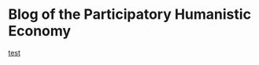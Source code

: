 # Blog of the Participatory Humanistic Economy

[test][ineffective_laws]

&nbsp;
&nbsp;
&nbsp;



[ineffective_laws]: https://github.com/ernest-bruce/human-internet/blob/master/ineffective_laws/ineffective_laws.md#laws-are-ineffective-at-protecting-personal-information
